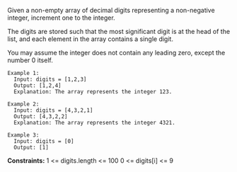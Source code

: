 Given a non-empty array of decimal digits representing a non-negative integer, increment one to the integer.

The digits are stored such that the most significant digit is at the head of the list, and each element in the array contains a single digit.

You may assume the integer does not contain any leading zero, except the number 0 itself.

```
Example 1:
  Input: digits = [1,2,3]
  Output: [1,2,4]
  Explanation: The array represents the integer 123.

Example 2:
  Input: digits = [4,3,2,1]
  Output: [4,3,2,2]
  Explanation: The array represents the integer 4321.

Example 3:
  Input: digits = [0]
  Output: [1]
``` 

**Constraints:**
  1 <= digits.length <= 100
  0 <= digits[i] <= 9